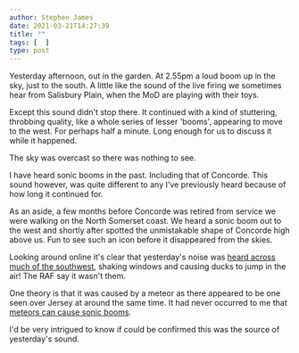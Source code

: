 ```yaml
---
author: Stephen James
date: 2021-03-21T14:27:39
title: ""
tags: [  ]
type: post
---
```

Yesterday afternoon, out in the garden. At 2.55pm a loud boom up in the sky, just to the south. A little like the sound of the live firing we sometimes hear from Salisbury Plain, when the MoD are playing with their toys. 

Except this sound didn't stop there. It continued with a kind of stuttering, throbbing quality, like a whole series of lesser 'booms', appearing to move to the west. For perhaps half a minute. Long enough for us to discuss it while it happened. 

The sky was overcast so there was nothing to see. 

I have heard sonic booms in the past. Including that of Concorde. This sound however, was quite different to any I've previously heard because of how long it continued for. 

As an aside, a few months before Concorde was retired from service we were walking on the North Somerset coast. We heard a sonic boom out to the west and shortly after spotted the unmistakable shape of Concorde high above us. Fun to see such an icon before it disappeared from the skies.

Looking around online it's clear that yesterday's noise was [heard across much of the southwest](https://www.bbc.co.uk/news/uk-england-56475333), shaking windows and causing ducks to jump in the air! The RAF say it wasn't them. 

One theory is that it was caused by a meteor as there appeared to be one seen over Jersey at around the same time. It had never occurred to me that [meteors can cause sonic booms](https://www.sciencefocus.com/space/can-you-hear-a-meteor/). 

I'd be very intrigued to know if could be confirmed this was the source of yesterday's sound. 

